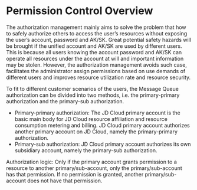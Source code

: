 # Permission Control Overview

The authorization management mainly aims to solve the problem that how to safely authorize others to access the user’s resources without exposing the user’s account, password and AK/SK. Great potential safety hazards will be brought if the unified account and AK/SK are used by different users. This is because all users knowing the account password and AK/SK can operate all resources under the account at will and important information may be stolen. However, the authorization management avoids such case, facilitates the administrator assign permissions based on use demands of different users and improves resource utilization rate and resource security.

To fit to different customer scenarios of the users, the Message Queue authorization can be divided into two methods, i.e. the primary-primary authorization and the primary-sub authorization.

- Primary-primary authorization: The JD Cloud primary account is the basic main body for JD Cloud resource affiliation and resource consumption metering and billing. JD Cloud primary account authorizes another primary account on JD Cloud, namely the primary-primary authorization.
- Primary-sub authorization: JD Cloud primary account authorizes its own subsidiary account, namely the primary-sub authorization.

Authorization logic: Only if the primary account grants permission to a resource to another primary/sub-account, only the primary/sub-account has that permission. If no permission is granted, another primary/sub-account does not have that permission.
